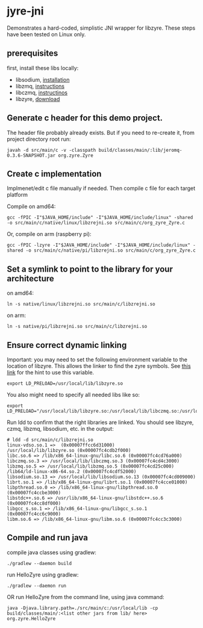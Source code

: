 # jyre-jni

Demonstrates a hard-coded, simplistic JNI wrapper for libzyre.
These steps have been tested on Linux only.

## prerequisites

first, install these libs locally:
  * libsodium, [installation](https://github.com/awynne/zyre.git)
  * libzmq, [instructions](http://zeromq.org/intro:get-the-software)
  * libczmq, [instructinos](http://czmq.zeromq.org/page:get-the-software)
  * libzyre, [download](https://github.com/zeromq/zyre/releases)

## Generate c header for this demo project. 

The header file probably already exists.  But if you need to re-create it, 
from project directory root run:

    javah -d src/main/c -v -classpath build/classes/main/:lib/jeromq-0.3.6-SNAPSHOT.jar org.zyre.Zyre

## Create c implementation
    
Implmenet/edit c file manually if needed.  Then compile c file for each target platform

Compile on amd64:

    gcc -fPIC -I"$JAVA_HOME/include" -I"$JAVA_HOME/include/linux" -shared -o src/main/c/native/linux/libzrejni.so src/main/c/org_zyre_Zyre.c

Or, compile on arm (raspberry pi):

    gcc -fPIC -lzyre -I"$JAVA_HOME/include" -I"$JAVA_HOME/include/linux" -shared -o src/main/c/native/pi/libzrejni.so src/main/c/org_zyre_Zyre.c

## Set a symlink to point to the library for your architecture

on amd64:

    ln -s native/linux/libzrejni.so src/main/c/libzrejni.so

on arm:

    ln -s native/pi/libzrejni.so src/main/c/libzrejni.so


## Ensure correct dynamic linking

Important: you may need to set the following environment variable to the location of libzyre. 
This allows the linker to find the zyre symbols.  See 
[this link](http://stackoverflow.com/questions/9558909/jni-symbol-lookup-error-in-shared-library-on-linux/13086028#13086028) 
for the hint to use this variable.
    
    export LD_PRELOAD=/usr/local/lib/libzyre.so 

You also might need to specify all needed libs like so:

    export LD_PRELOAD="/usr/local/lib/libzyre.so:/usr/local/lib/libczmq.so:/usr/local/lib/libzmq.so:/usr/local/lib/libsodium.so"

Run ldd to confirm that the right libraries are linked. You should see
libzyre, czmq, libzmq, libsodium, etc. in the output:

    # ldd -d src/main/c/libzrejni.so 
    linux-vdso.so.1 =>  (0x00007ffcc6d31000)
    /usr/local/lib/libzyre.so (0x00007fc4cdb2f000)
    libc.so.6 => /lib/x86_64-linux-gnu/libc.so.6 (0x00007fc4cd76a000)
    libczmq.so.3 => /usr/local/lib/libczmq.so.3 (0x00007fc4cd4c3000)
    libzmq.so.5 => /usr/local/lib/libzmq.so.5 (0x00007fc4cd25c000)
    /lib64/ld-linux-x86-64.so.2 (0x00007fc4cdf52000)
    libsodium.so.13 => /usr/local/lib/libsodium.so.13 (0x00007fc4cd009000)
    librt.so.1 => /lib/x86_64-linux-gnu/librt.so.1 (0x00007fc4cce01000)
    libpthread.so.0 => /lib/x86_64-linux-gnu/libpthread.so.0 (0x00007fc4ccbe3000)
    libstdc++.so.6 => /usr/lib/x86_64-linux-gnu/libstdc++.so.6 (0x00007fc4cc8df000)
    libgcc_s.so.1 => /lib/x86_64-linux-gnu/libgcc_s.so.1 (0x00007fc4cc6c9000)
    libm.so.6 => /lib/x86_64-linux-gnu/libm.so.6 (0x00007fc4cc3c3000)

## Compile and run java 

compile java classes using gradlew:

    ./gradlew --daemon build

run HelloZyre using gradlew:

    ./gradlew --daemon run

OR run HelloZyre from the command line, using java command:

    java -Djava.library.path=./src/main/c:/usr/local/lib -cp build/classes/main/:<list other jars from lib/ here> org.zyre.HelloZyre

